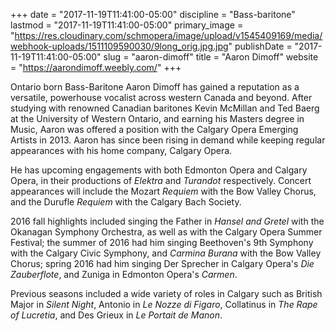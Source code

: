 +++
date = "2017-11-19T11:41:00-05:00"
discipline = "Bass-baritone"
lastmod = "2017-11-19T11:41:00-05:00"
primary_image = "https://res.cloudinary.com/schmopera/image/upload/v1545409169/media/webhook-uploads/1511109590030/9long_orig.jpg.jpg"
publishDate = "2017-11-19T11:41:00-05:00"
slug = "aaron-dimoff"
title = "Aaron Dimoff"
website = "https://aarondimoff.weebly.com/"
+++

Ontario born Bass-Baritone Aaron Dimoff has gained a reputation as a versatile, powerhouse vocalist across western Canada and beyond.
After studying with renowned Canadian baritones Kevin McMillan and Ted Baerg at the University of Western Ontario, and earning his Masters degree in Music, Aaron was offered a position with the Calgary Opera Emerging Artists in 2013. Aaron has since been rising in demand while keeping regular appearances with his home company, Calgary Opera. 

He has upcoming engagements with both Edmonton Opera and Calgary Opera, in their productions of *Elektra* and *Turandot* respectively. Concert appearances will include the Mozart *Requiem* with the Bow Valley Chorus, and the Durufle *Requiem* with the Calgary Bach Society.

2016 fall highlights included singing the Father in *Hansel and Gretel* with the Okanagan Symphony Orchestra, as well as with the Calgary Opera Summer Festival; the summer of 2016 had him singing Beethoven's 9th Symphony with the Calgary Civic Symphony, and *Carmina Burana* with the Bow Valley Chorus; spring 2016 had him singing Der Sprecher in Calgary Opera's *Die Zauberflote*, and Zuniga in Edmonton Opera's *Carmen*.

Previous seasons included a wide variety of roles in Calgary such as British Major in *Silent Night*, Antonio in *Le Nozze di Figaro*, Collatinus in *The Rape of Lucretia*, and Des Grieux in *Le Portait de Manon*.
